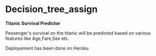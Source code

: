 # Decision_tree_assign
<b>Titanic Survival Predictor</b>
<p> Pessenger's survival on the titanic will be predicted based on various features like Age,Fare,Sex etc.</p>
<p> Deployement has been done on Heroku </p>
